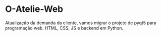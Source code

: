 # O-Atelie-Web
Atualização da demanda da cliente, vamos migrar o projeto de pyqt5 para programação web. HTML, CSS, JS e backend em Python.
